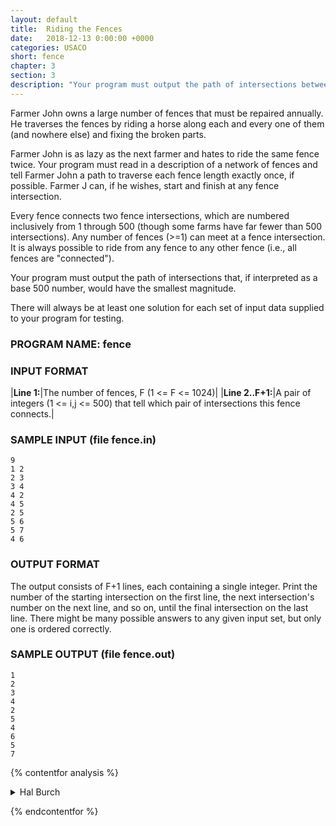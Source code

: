 ```yaml
---
layout: default
title:  Riding the Fences
date:   2018-12-13 0:00:00 +0000
categories: USACO
short: fence
chapter: 3
section: 3
description: "Your program must output the path of intersections between fences that, if interpreted as a base 500 number, would have the smallest magnitude."
---
```


Farmer John owns a large number of fences that must be repaired annually. He traverses the fences by riding a horse along each and every one of them (and nowhere else) and fixing the broken parts.

Farmer John is as lazy as the next farmer and hates to ride the same fence twice. Your program must read in a description of a network of fences and tell Farmer John a path to traverse each fence length exactly once, if possible. Farmer J can, if he wishes, start and finish at any fence intersection.

Every fence connects two fence intersections, which are numbered inclusively from 1 through 500 (though some farms have far fewer than 500 intersections). Any number of fences (>=1) can meet at a fence intersection. It is always possible to ride from any fence to any other fence (i.e., all fences are "connected").

Your program must output the path of intersections that, if interpreted as a base 500 number, would have the smallest magnitude.

There will always be at least one solution for each set of input data supplied to your program for testing.

### PROGRAM NAME: fence

### INPUT FORMAT

|**Line 1:**|The number of fences, F (1 <= F <= 1024)|
|**Line 2..F+1:**|A pair of integers (1 <= i,j <= 500) that tell which pair of intersections this fence connects.|

### SAMPLE INPUT (file fence.in)

```none
9
1 2
2 3
3 4
4 2
4 5
2 5
5 6
5 7
4 6
```

### OUTPUT FORMAT

The output consists of F+1 lines, each containing a single integer. Print the number of the starting intersection on the first line, the next intersection's number on the next line, and so on, until the final intersection on the last line. There might be many possible answers to any given input set, but only one is ordered correctly.

### SAMPLE OUTPUT (file fence.out)

```none
1
2
3
4
2
5
4
6
5
7
```

{% contentfor analysis %}

<details>
<summary>
Hal Burch
</summary>

Assuming you pick the lowest index vertex connected to each node, the Eulerian Path algorithm actually determines the path requested, although in the reverse direction. You must start the path determination at the lowest legal vertex for this to work.

```cpp
/* Prob #5: Riding the Fences */
#include <stdio.h>
#include <string.h>

#define MAXI 500
#define MAXF 1200
char conn[MAXI][MAXI];
int deg[MAXI];
int nconn;

int touched[MAXI];

int path[MAXF];
int plen;

/* Sanity check routine */
void fill(int loc)
 {
  int lv;

  touched[loc] = 1;
  for (lv = 0; lv < nconn; lv++)
    if (conn[loc][lv] && !touched[lv])
      fill(lv);
 }

/* Sanity check routine */
int is_connected(int st)
 {
  int lv;
  memset(touched, 0, sizeof(touched));
  fill(st);
  for (lv = 0; lv < nconn; lv++)
    if (deg[lv] && !touched[lv])
      return 0;
  return 1;
 }

/* this is exactly the Eulerian Path algorithm */
void find_path(int loc)
 {
  int lv;

  for (lv = 0; lv < nconn; lv++)
    if (conn[loc][lv])
     {
      /* delete edge */
      conn[loc][lv]--;
      conn[lv][loc]--;
      deg[lv]--;
      deg[loc]--;

      /* find path from new location */
      find_path(lv);
     }

  /* add this node to the `end' of the path */
  path[plen++] = loc;
 }

int main(int argc, char **argv)
 {
  FILE *fin, *fout;
  int nfen;
  int lv;
  int x, y;

  if (argc == 1) 
   {
    if ((fin = fopen("fence.in", "r")) == NULL)
     {
      perror ("fopen fin");
      exit(1);
     }
    if ((fout = fopen("fence.out", "w")) == NULL)
     {
      perror ("fopen fout");
      exit(1);
     }
   } else {
    if ((fin = fopen(argv[1], "r")) == NULL)
     {
      perror ("fopen fin filename");
      exit(1);
     }
    fout = stdout;
   }

  fscanf (fin, "%d", &nfen);
  for (lv = 0; lv < nfen; lv++)
   {
    fscanf (fin, "%d %d", &x, &y);
    x--; y--;
    conn[x][y]++;
    conn[y][x]++;
    deg[x]++;
    deg[y]++;
    if (x >= nconn) nconn = x+1;
    if (y >= nconn) nconn = y+1;
   }

  /* find first node of odd degree */
  for (lv = 0; lv < nconn; lv++)
    if (deg[lv] % 2 == 1) break;
  /* if no odd-degree node, find first node with non-zero degree */
  if (lv >= nconn)
    for (lv = 0; lv < nconn; lv++)
      if (deg[lv]) break;
#ifdef CHECKSANE
  if (!is_connected(lv)) /* input sanity check */
   {
    fprintf (stderr, "Not connected?!?\n");
    return 0;
   }
#endif

  /* find the eulerian path */
  find_path(lv); 

  /* the path is discovered in reverse order */
  for (lv = plen-1; lv >= 0; lv--)
    fprintf (fout, "%i\n", path[lv]+1);
  return 0;
 }
```

</details>

{% endcontentfor %}